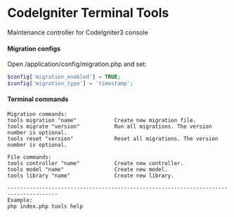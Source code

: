 # CodeIgniter Terminal Tools
Maintenance controller for CodeIgniter3 console

#### Migration configs
Open /application/config/migration.php and set:
```php
$config['migration_enabled'] = TRUE;
$config['migration_type'] = 'timestamp';
```
#### Terminal commands
```
Migration commands:
tools migration "name"            Create new migration file.
tools migrate "version"           Run all migrations. The version number is optional.
tools reset "version"             Reset all migrations. The version number is optional.

File commands:
tools controller "name"           Create new controller.
tools model "name"                Create new model.
tools library "name"              Create new library.

--------------------------------------------------------------------------------------
Example:
php index.php tools help
```
